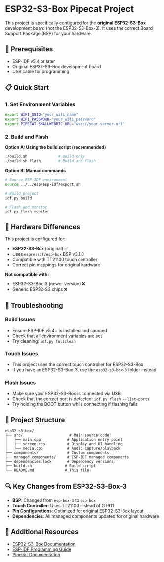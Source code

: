 # ESP32-S3-Box Pipecat Project

This project is specifically configured for the **original ESP32-S3-Box** development board (not the ESP32-S3-Box-3). It uses the correct Board Support Package (BSP) for your hardware.

## 🔧 Prerequisites

- ESP-IDF v5.4 or later
- Original ESP32-S3-Box development board
- USB cable for programming

## 📋 Quick Start

### 1. Set Environment Variables

```bash
export WIFI_SSID="your_wifi_name"
export WIFI_PASSWORD="your_wifi_password"
export PIPECAT_SMALLWEBRTC_URL="wss://your-server-url"
```

### 2. Build and Flash

**Option A: Using the build script (recommended)**
```bash
./build.sh              # Build only
./build.sh flash        # Build and flash
```

**Option B: Manual commands**
```bash
# Source ESP-IDF environment
source ../../esp/esp-idf/export.sh

# Build project
idf.py build

# Flash and monitor
idf.py flash monitor
```

## 🔄 Hardware Differences

This project is configured for:
- **ESP32-S3-Box** (original) ✅
- Uses `espressif/esp-box` BSP v3.1.0
- Compatible with TT21100 touch controller
- Correct pin mappings for original hardware

**Not compatible with:**
- ESP32-S3-Box-3 (newer version) ❌
- Generic ESP32-S3 chips ❌

## 🐛 Troubleshooting

### Build Issues
- Ensure ESP-IDF v5.4+ is installed and sourced
- Check that all environment variables are set
- Try cleaning: `idf.py fullclean`

### Touch Issues
- This project uses the correct touch controller for ESP32-S3-Box
- If you have an ESP32-S3-Box-3, use the `esp32-s3-box-3` folder instead

### Flash Issues
- Make sure your ESP32-S3-Box is connected via USB
- Check that the correct port is detected: `idf.py flash --list-ports`
- Try holding the BOOT button while connecting if flashing fails

## 📁 Project Structure

```
esp32-s3-box/
├── src/                     # Main source code
│   ├── main.cpp            # Application entry point
│   ├── screen.cpp          # Display and UI handling
│   └── media.cpp           # Audio capture/playback
├── components/             # Custom components
├── managed_components/     # ESP-IDF managed components
├── dependencies.lock       # Dependency versions
├── build.sh               # Build script
└── README.md              # This file
```

## 🔍 Key Changes from ESP32-S3-Box-3

- **BSP**: Changed from `esp-box-3` to `esp-box`
- **Touch Controller**: Uses TT21100 instead of GT911
- **Pin Configurations**: Optimized for original ESP32-S3-Box layout
- **Dependencies**: All managed components updated for original hardware

## 📖 Additional Resources

- [ESP32-S3-Box Documentation](https://docs.espressif.com/projects/esp-dev-kits/en/latest/esp32s3/esp32-s3-box/index.html)
- [ESP-IDF Programming Guide](https://docs.espressif.com/projects/esp-idf/en/latest/)
- [Pipecat Documentation](https://docs.pipecat.ai/) 